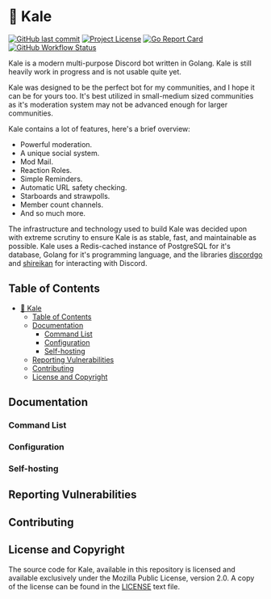 # 🥬 Kale

[![GitHub last commit](https://img.shields.io/github/last-commit/lukewhrit/kale)](https://github.com/lukewhrit/kale/commits/main) [![Project License](https://img.shields.io/github/license/lukewhrit/kale)](LICENSE) [![Go Report Card](https://goreportcard.com/badge/github.com/lukewhrit/kale)](https://goreportcard.com/report/github.com/lukewhrit/kale) [![GitHub Workflow Status](https://img.shields.io/github/workflow/status/lukewhrit/kale/build)]()

Kale is a modern multi-purpose Discord bot written in Golang. Kale is still heavily work in progress and is not usable quite yet.

Kale was designed to be the perfect bot for my communities, and I hope it can be for yours too. It's best utilized in small-medium sized communities as it's moderation system may not be advanced enough for larger communities. 

Kale contains a lot of features, here's a brief overview:

 * Powerful moderation.
 * A unique social system.
 * Mod Mail.
 * Reaction Roles.
 * Simple Reminders.
 * Automatic URL safety checking.
 * Starboards and strawpolls.
 * Member count channels.
 * And so much more.

The infrastructure and technology used to build Kale was decided upon with extreme scrutiny to ensure Kale is as stable, fast, and maintainable as possible. Kale uses a Redis-cached instance of PostgreSQL for it's database, Golang for it's programming language, and the libraries [discordgo](github.com/bwmarrin/discordgo) and [shireikan](github.com/zekroTJA/shireikan) for interacting with Discord.

## Table of Contents

- [🥬 Kale](#-kale)
  - [Table of Contents](#table-of-contents)
  - [Documentation](#documentation)
    - [Command List](#command-list)
    - [Configuration](#configuration)
    - [Self-hosting](#self-hosting)
  - [Reporting Vulnerabilities](#reporting-vulnerabilities)
  - [Contributing](#contributing)
  - [License and Copyright](#license-and-copyright)

## Documentation
### Command List
### Configuration
### Self-hosting
## Reporting Vulnerabilities
## Contributing
## License and Copyright

The source code for Kale, available in this repository is licensed and available exclusively under the Mozilla Public License, version 2.0. A copy of the license can be found in the [LICENSE](LICENSE) text file.
